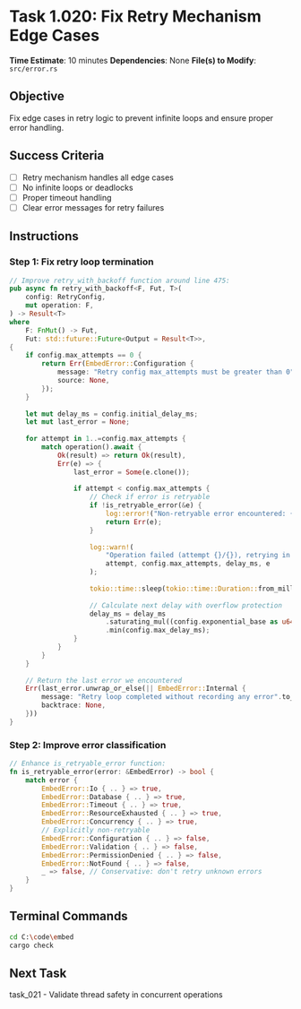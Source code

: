 # Task 1.020: Fix Retry Mechanism Edge Cases

**Time Estimate**: 10 minutes
**Dependencies**: None
**File(s) to Modify**: `src/error.rs`

## Objective
Fix edge cases in retry logic to prevent infinite loops and ensure proper error handling.

## Success Criteria
- [ ] Retry mechanism handles all edge cases
- [ ] No infinite loops or deadlocks
- [ ] Proper timeout handling
- [ ] Clear error messages for retry failures

## Instructions

### Step 1: Fix retry loop termination
```rust
// Improve retry_with_backoff function around line 475:
pub async fn retry_with_backoff<F, Fut, T>(
    config: RetryConfig,
    mut operation: F,
) -> Result<T>
where
    F: FnMut() -> Fut,
    Fut: std::future::Future<Output = Result<T>>,
{
    if config.max_attempts == 0 {
        return Err(EmbedError::Configuration {
            message: "Retry config max_attempts must be greater than 0".to_string(),
            source: None,
        });
    }
    
    let mut delay_ms = config.initial_delay_ms;
    let mut last_error = None;
    
    for attempt in 1..=config.max_attempts {
        match operation().await {
            Ok(result) => return Ok(result),
            Err(e) => {
                last_error = Some(e.clone());
                
                if attempt < config.max_attempts {
                    // Check if error is retryable
                    if !is_retryable_error(&e) {
                        log::error!("Non-retryable error encountered: {}", e);
                        return Err(e);
                    }
                    
                    log::warn!(
                        "Operation failed (attempt {}/{}), retrying in {}ms: {}",
                        attempt, config.max_attempts, delay_ms, e
                    );
                    
                    tokio::time::sleep(tokio::time::Duration::from_millis(delay_ms)).await;
                    
                    // Calculate next delay with overflow protection
                    delay_ms = delay_ms
                        .saturating_mul((config.exponential_base as u64).max(1))
                        .min(config.max_delay_ms);
                }
            }
        }
    }
    
    // Return the last error we encountered
    Err(last_error.unwrap_or_else(|| EmbedError::Internal {
        message: "Retry loop completed without recording any error".to_string(),
        backtrace: None,
    }))
}
```

### Step 2: Improve error classification
```rust
// Enhance is_retryable_error function:
fn is_retryable_error(error: &EmbedError) -> bool {
    match error {
        EmbedError::Io { .. } => true,
        EmbedError::Database { .. } => true,
        EmbedError::Timeout { .. } => true,
        EmbedError::ResourceExhausted { .. } => true,
        EmbedError::Concurrency { .. } => true,
        // Explicitly non-retryable
        EmbedError::Configuration { .. } => false,
        EmbedError::Validation { .. } => false,
        EmbedError::PermissionDenied { .. } => false,
        EmbedError::NotFound { .. } => false,
        _ => false, // Conservative: don't retry unknown errors
    }
}
```

## Terminal Commands
```bash
cd C:\code\embed
cargo check
```

## Next Task
task_021 - Validate thread safety in concurrent operations